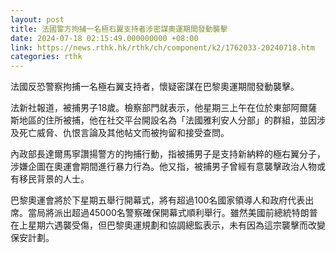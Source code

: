 ```yaml
---
layout: post
title: 法國警方拘捕一名極右翼支持者涉密謀奧運期間發動襲擊
date: 2024-07-18 02:15:49.000000000 +08:00
link: https://news.rthk.hk/rthk/ch/component/k2/1762033-20240718.htm
categories: rthk
---
```


法國反恐警察拘捕一名極右翼支持者，懷疑密謀在巴黎奧運期間發動襲擊。

法新社報道，被捕男子18歲。檢察部門就表示，他星期三上午在位於東部阿爾薩斯地區的住所被捕，他在社交平台開設名為「法國雅利安人分部」的群組，並因涉及死亡威脅、仇恨言論及其他帖文而被拘留和接受查問。

內政部長達爾馬寧讚揚警方的拘捕行動，指被捕男子是支持新納粹的極右翼分子，涉嫌企圖在奧運會期間進行暴力行為。他又指，被捕男子曾經有意襲擊政治人物或有移民背景的人士。

巴黎奧運會將於下星期五舉行開幕式，將有超過100名國家領導人和政府代表出席。當局將派出超過45000名警察確保開幕式順利舉行。雖然美國前總統特朗普在上星期六遇襲受傷，但巴黎奧運規劃和協調總監表示，未有因為這宗襲擊而改變保安計劃。
